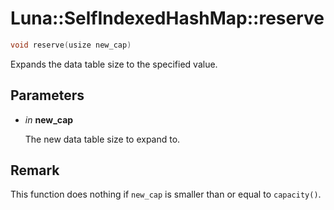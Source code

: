 # Luna::SelfIndexedHashMap::reserve

```c++
void reserve(usize new_cap)
```

Expands the data table size to the specified value. 



## Parameters
* *in* **new_cap**

    The new data table size to expand to. 

## Remark
This function does nothing if `new_cap` is smaller than or equal to `capacity()`. 

